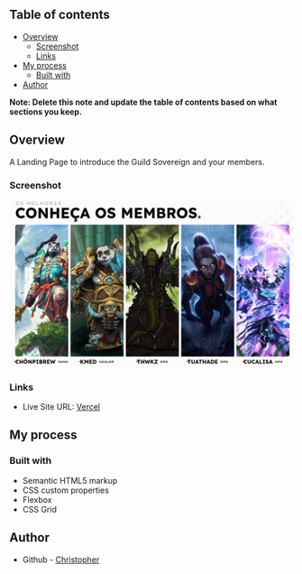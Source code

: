 ## Table of contents

- [Overview](#overview)
  - [Screenshot](#screenshot)
  - [Links](#links)
- [My process](#my-process)
  - [Built with](#built-with)
- [Author](#author)

**Note: Delete this note and update the table of contents based on what sections you keep.**

## Overview

A Landing Page to introduce the Guild Sovereign and your members.

### Screenshot

![](.//img/fullimg/Screenshot.png)

### Links

- Live Site URL: [Vercel](https://guildsovereign.vercel.app/)

## My process

### Built with

- Semantic HTML5 markup
- CSS custom properties
- Flexbox
- CSS Grid

## Author

- Github - [Christopher](https://github.com/Xermelly)

